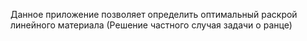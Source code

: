 Данное приложение позволяет определить оптимальный раскрой линейного материала
(Решение частного случая задачи о ранце)

